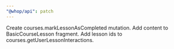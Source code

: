 ```yaml
---
"@whop/api": patch
---
```


Create courses.markLessonAsCompleted mutation. Add content to BasicCourseLesson fragment. Add lesson ids to courses.getUserLessonInteractions.
